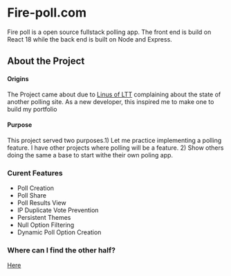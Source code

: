 # Fire-poll.com

<p> Fire poll is a open source fullstack polling app. The front end is build on React 18 while the back end is built on Node and Express.</p>

## About the Project
#### Origins
 The Project came about due to [Linus of LTT](https://mobile.twitter.com/linusgsebastian?lang=en) complaining about the state of another polling site. As a new developer, this inspired me to make one to build my portfolio

#### Purpose
<p> This project served two purposes.1) Let me practice implementing a polling feature. I have other projects where polling will be a feature. 2) Show others doing the same a base to start withe their own poling app.</P>

### Curent Features
<ul>
<li> Poll Creation </li>
<li> Poll Share </li>
<li> Poll Results View </li>
<li> IP Duplicate Vote Prevention </li>
<li> Persistent Themes </li>
<li> Null Option Filtering </li>
<li> Dynamic Poll Option Creation </li>
</ul>

### Where can I find the other half?
[Here](https://github.com/ekobedevon/Firepoll-Back)


